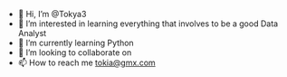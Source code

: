 - 👋 Hi, I’m @Tokya3
- 👀 I’m interested in learning everything that involves to be a good Data Analyst
- 🌱 I’m currently learning Python
- 💞️ I’m looking to collaborate on
- 📫 How to reach me tokia@gmx.com

<!---
Tokya3/Tokya3 is a ✨ special ✨ repository because its `README.md` (this file) appears on your GitHub profile.
You can click the Preview link to take a look at your changes.
--->
